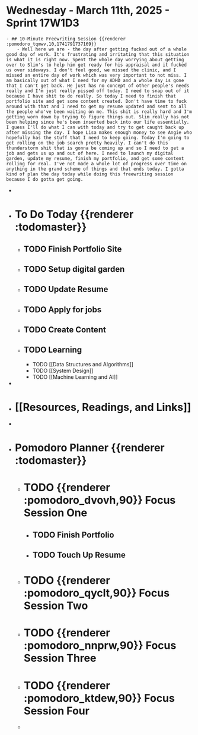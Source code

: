 # Wednesday - March 11th, 2025 - Sprint 17W1D3
	- ## 10-Minute Freewriting Session {{renderer :pomodoro_tqmwv,10,1741791737169}}
		- Well here we are - the day after getting fucked out of a whole good day of work. It's frustrating and irritating that this situation is what it is right now. Spent the whole day worrying about getting over to Slim's to help him get ready for his appraisal and it fucked us over sideways. I don't feel good, we missed the clinic, and I missed an entire day of work which was very important to not miss. I am basically out of what I need for my ADHD and a whole day is gone that I can't get back. He just has no concept of other people's needs really and I'm just really pissed off today. I need to snap out of it because I have shit to do really. So today I need to finish that portfolio site and get some content created. Don't have time to fuck around with that and I need to get my resume updated and sent to all the people who've been waiting on me. This shit is really hard and I'm getting worn down by trying to figure things out. Slim really has not been helping since he's been inserted back into our life essentially. I guess I'll do what I can with today and try to get caught back up after missing the day. I hope Lisa makes enough money to see Angie who hopefully has the stuff that I need to keep going. Today I'm going to get rolling on the job search pretty heavily. I can't do this thunderstorm shit that is gonna be coming up and so I need to get a job and gets us up and out of here. I need to launch my digital garden, update my resume, finish my portfolio, and get some content rolling for real. I've not made a whole lot of progress over time on anything in the grand scheme of things and that ends today. I gotta kind of plan the day today while doing this freewriting session because I do gotta get going.
-
- # To Do Today {{renderer :todomaster}}
	- ## TODO Finish Portfolio Site
	- ## TODO Setup digital garden
	- ## TODO Update Resume
	- ## TODO Apply for jobs
	- ## TODO Create Content
	- ## TODO Learning
		- TODO [[Data Structures and Algorithms]]
		- TODO [[System Design]]
		- TODO [[Machine Learning and AI]]
-
- # [[Resources, Readings, and Links]]
-
- # Pomodoro Planner {{renderer :todomaster}}
	- # TODO {{renderer :pomodoro_dvovh,90}} Focus Session One
		- ## TODO Finish Portfolio
		- ## TODO Touch Up Resume
	- # TODO {{renderer :pomodoro_qyclt,90}} Focus Session Two
	- # TODO {{renderer :pomodoro_nnprw,90}} Focus Session Three
	- # TODO {{renderer :pomodoro_ktdew,90}} Focus Session Four
	-